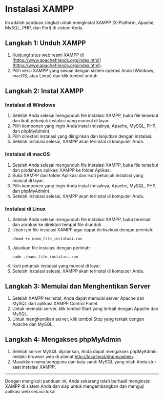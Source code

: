 # Instalasi XAMPP

Ini adalah panduan singkat untuk menginstal XAMPP (X-Platform, Apache, MySQL, PHP, dan Perl) di sistem Anda.

## Langkah 1: Unduh XAMPP

1. Kunjungi situs web resmi XAMPP di [https://www.apachefriends.org/index.html](https://www.apachefriends.org/index.html).
2. Pilih versi XAMPP yang sesuai dengan sistem operasi Anda (Windows, macOS, atau Linux) dan klik tombol unduh.

## Langkah 2: Instal XAMPP

### Instalasi di Windows

1. Setelah Anda selesai mengunduh file instalasi XAMPP, buka file tersebut dan ikuti petunjuk instalasi yang muncul di layar.
2. Pilih komponen yang ingin Anda instal (misalnya, Apache, MySQL, PHP, dan phpMyAdmin).
3. Pilih direktori instalasi yang diinginkan dan lanjutkan dengan instalasi.
4. Setelah instalasi selesai, XAMPP akan terinstal di komputer Anda.

### Instalasi di macOS

1. Setelah Anda selesai mengunduh file instalasi XAMPP, buka file tersebut dan pindahkan aplikasi XAMPP ke folder Aplikasi.
2. Buka XAMPP dari folder Aplikasi dan ikuti petunjuk instalasi yang muncul di layar.
3. Pilih komponen yang ingin Anda instal (misalnya, Apache, MySQL, PHP, dan phpMyAdmin).
4. Setelah instalasi selesai, XAMPP akan terinstal di komputer Anda.

### Instalasi di Linux

1. Setelah Anda selesai mengunduh file instalasi XAMPP, buka terminal dan arahkan ke direktori tempat file diunduh.
2. Ubah izin file instalasi XAMPP agar dapat dieksekusi dengan perintah:
    ```
    chmod +x nama_file_instalasi.run
    ```
3. Jalankan file instalasi dengan perintah:
    ```
    sudo ./nama_file_instalasi.run
    ```
4. Ikuti petunjuk instalasi yang muncul di layar.
5. Setelah instalasi selesai, XAMPP akan terinstal di komputer Anda.

## Langkah 3: Memulai dan Menghentikan Server

1. Setelah XAMPP terinstal, Anda dapat memulai server Apache dan MySQL dari aplikasi XAMPP Control Panel.
2. Untuk memulai server, klik tombol Start yang terkait dengan Apache dan MySQL.
3. Untuk menghentikan server, klik tombol Stop yang terkait dengan Apache dan MySQL.

## Langkah 4: Mengakses phpMyAdmin

1. Setelah server MySQL dijalankan, Anda dapat mengakses phpMyAdmin melalui browser web di alamat [http://localhost/phpmyadmin](http://localhost/phpmyadmin).
2. Masukkan nama pengguna dan kata sandi MySQL yang telah Anda atur saat instalasi XAMPP.

---

Dengan mengikuti panduan ini, Anda sekarang telah berhasil menginstal XAMPP di sistem Anda dan siap untuk mengembangkan dan menguji aplikasi web secara lokal.
